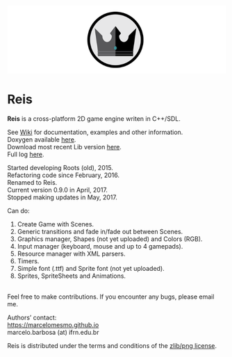 ![Reis](Reis/assets/Reis-logo-small.png)  
# Reis  
  
**Reis** is a cross-platform 2D game engine writen in C++/SDL.  
  
  
See [Wiki](https://github.com/marcelomesmo/Reis/wiki) for documentation, examples and other information.  
Doxygen available [here](http://marcelomesmo.github.io/Reis-doxygen/html/index.html).  
Download most recent Lib version [here](https://www.dropbox.com/s/f3foxri3ktqql3z/Reis-lib-v1.0.rar?dl=0).  
Full log [here](Status.txt).  
  
Started developing Roots (old), 2015.  
Refactoring code since February, 2016.  
Renamed to Reis.  
Current version 0.9.0 in April, 2017.  
Stopped making updates in May, 2017.  
  
Can do:  
1. Create Game with Scenes.  
2. Generic transitions and fade in/fade out between Scenes.  
3. Graphics manager, Shapes (not yet uploaded) and Colors (RGB).  
4. Input manager (keyboard, mouse and up to 4 gamepads).  
5. Resource manager with XML parsers.  
6. Timers.  
7. Simple font (.ttf) and Sprite font (not yet uploaded).  
8. Sprites, SpriteSheets and Animations.  
  
  </br>
Feel free to make contributions.  
If you encounter any bugs, please email me.  
  
Authors’ contact:  
https://marcelomesmo.github.io  
marcelo.barbosa (at) ifrn.edu.br   
  
Reis is distributed under the terms and conditions of the [zlib/png license](http://zlib.net/zlib_license.html).

